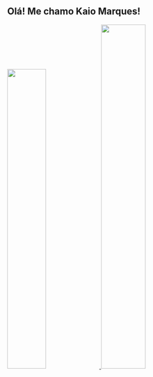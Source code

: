 ## Olá! Me chamo Kaio Marques! 

<div>

<a href="https://github.com/KaioMarquesDeSa">
<img width="42%" src="https://github-readme-stats.vercel.app/api?username=kaiomarquesdesa&show_icons=true&hide=contribs,prs&cache_seconds=86400&theme=great-gatsby"/>
<img width="45%" src="https://github-readme-stats.vercel.app/api/top-langs/?username=kaiomarquesdesa&layout=compact&langs_count=16*theme=great-gatsby"/>

</div>

<div>




</div>
